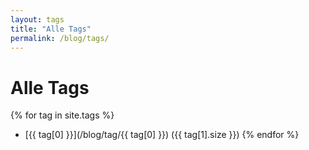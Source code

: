 ```yaml
---
layout: tags
title: "Alle Tags"
permalink: /blog/tags/
---
```


# Alle Tags

{% for tag in site.tags %}
- [{{ tag[0] }}](/blog/tag/{{ tag[0] }}) ({{ tag[1].size }})
{% endfor %}
